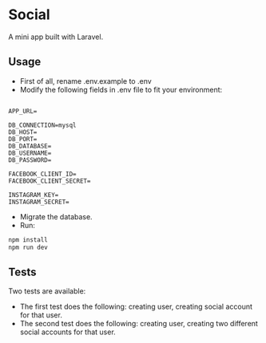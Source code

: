 # Social

A mini app built with Laravel.


## Usage

- First of all, rename .env.example to .env
- Modify the following fields in .env file to fit your environment:

```env

APP_URL=

DB_CONNECTION=mysql
DB_HOST=
DB_PORT=
DB_DATABASE=
DB_USERNAME=
DB_PASSWORD=

FACEBOOK_CLIENT_ID=
FACEBOOK_CLIENT_SECRET=

INSTAGRAM_KEY= 
INSTAGRAM_SECRET=
```
- Migrate the database.
- Run:
```bash
npm install
npm run dev
```

## Tests
Two tests are available:
- The first test does the following: creating user, creating social account for that user.
- The second test does the following: creating user, creating two different social accounts for that user.